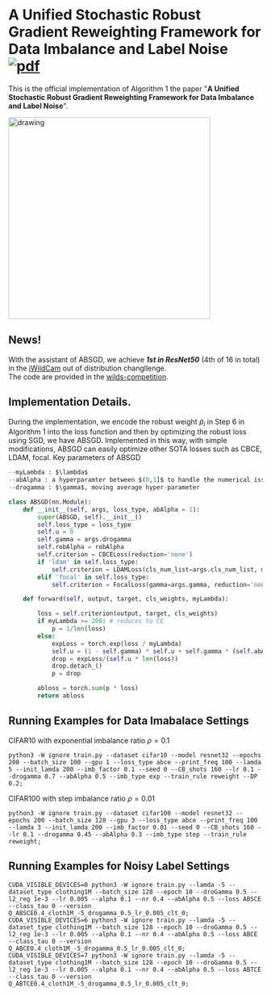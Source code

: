 # A Unified Stochastic Robust Gradient Reweighting Framework for Data Imbalance and Label Noise [![pdf](https://img.shields.io/badge/Arxiv-pdf-orange.svg?style=flat)](https://arxiv.org/pdf/2012.06951.pdf)
This is the official implementation of Algorithm 1 the paper "**A Unified Stochastic Robust Gradient Reweighting Framework for Data Imbalance and Label Noise**".

<img src="https://user-images.githubusercontent.com/17371111/196511607-ade8c8ee-d07d-4dc4-9939-6d467bb5049e.png" alt="drawing" width="400"/>


News!
----------------------------------------------
With the assistant of ABSGD, we achieve ***1st in ResNet50*** (4th of 16 in total) in the [iWildCam](https://wilds.stanford.edu/leaderboard/) out of distribution changllenge.\
The code are provided in the [wilds-competition](https://github.com/qiqi-helloworld/ABSGD/iwilds-competition).



Implementation Details.
----------------------------------------------
During the implementation, we encode the robust weight $\tilde{p}_i$ in Step 6 in Algorithm 1 into the loss function and then by optimizing the robust loss using SGD, we have ABSGD. Implemented in this way, with simple modifications, ABSGD can easily optimize other SOTA losses such as CBCE, LDAM, focal. Key parameters of ABSGD
```python
--myLambda : $\lambda$
--abAlpha : a hyperparamter between $(0,1]$ to handle the numerical issue may appear the second stage.
--drogamma : $\gamma$, moving average hyper-parameter

```


```python
class ABSGD(nn.Module):
    def __init__(self, args, loss_type, abAlpha = 1):
        super(ABSGD, self).__init__()
        self.loss_type = loss_type
        self.u = 0
        self.gamma = args.drogamma
        self.robAlpha = robAlpha
        self.criterion = CBCELoss(reduction='none')
        if 'ldam' in self.loss_type:
            self.criterion = LDAMLoss(cls_num_list=args.cls_num_list, max_m=0.5, s=30, reduction = 'none')
        elif 'focal' in self.loss_type:
            self.criterion = FocalLoss(gamma=args.gamma, reduction='none')

    def forward(self, output, target, cls_weights, myLambda):

        loss = self.criterion(output, target, cls_weights)
        if myLambda >= 200: # reduces to CE
            p = 1/len(loss)
        else:
            expLoss = torch.exp(loss / myLambda)
            self.u = (1 - self.gamma) * self.u + self.gamma * (self.abAlpha * torch.mean(expLoss))
            drop = expLoss/(self.u * len(loss))
            drop.detach_()
            p = drop

        abloss = torch.sum(p * loss)
        return abloss
 ```

Running Examples for Data Imabalace Settings
----------------------------------------------
CIFAR10 with exponential imbalance ratio $\rho = 0.1$
```
python3 -W ignore train.py --dataset cifar10 --model resnet32 --epochs 200 --batch_size 100 --gpu 1 --loss_type abce --print_freq 100 --lamda 5 --init_lamda 200 --imb_factor 0.1 --seed 0 --CB_shots 160 --lr 0.1 --drogamma 0.7 --abAlpha 0.5 --imb_type exp --train_rule reweight --DP 0.2;
```


CIFAR100 with step imbalance ratio $\rho = 0.01$
```
python3 -W ignore train.py --dataset cifar100 --model resnet32 --epochs 200 --batch_size 128 --gpu 3 --loss_type abce --print_freq 100 --lamda 3 --init_lamda 200 --imb_factor 0.01 --seed 0 --CB_shots 160 --lr 0.1 --drogamma 0.45 --abAlpha 0.3 --imb_type step --train_rule reweight;
```


Running Examples for Noisy Label Settings
----------------------------------------------
```
CUDA_VISIBLE_DEVICES=0 python3 -W ignore train.py --lamda -5 --dataset_type clothing1M --batch_size 128 --epoch 10 --droGamma 0.5 --l2_reg 1e-3 --lr 0.005 --alpha 0.1 --nr 0.4 --abAlpha 0.5 --loss ABSCE --class_tau 0 --version Q_ABSCE0.4_cloth1M_-5_drogamma_0.5_lr_0.005_clt_0;
CUDA_VISIBLE_DEVICES=6 python3 -W ignore train.py --lamda -5 --dataset_type clothing1M --batch_size 128 --epoch 10 --droGamma 0.5 --l2_reg 1e-3 --lr 0.005 --alpha 0.1 --nr 0.4 --abAlpha 0.5 --loss ABCE --class_tau 0 --version Q_ABCE0.4_cloth1M_-5_drogamma_0.5_lr_0.005_clt_0;
CUDA_VISIBLE_DEVICES=7 python3 -W ignore train.py --lamda -5 --dataset_type clothing1M --batch_size 128 --epoch 10 --droGamma 0.5 --l2_reg 1e-3 --lr 0.005 --alpha 0.1 --nr 0.4 --abAlpha 0.5 --loss ABTCE --class_tau 0 --version Q_ABTCE0.4_cloth1M_-5_drogamma_0.5_lr_0.005_clt_0;
```

